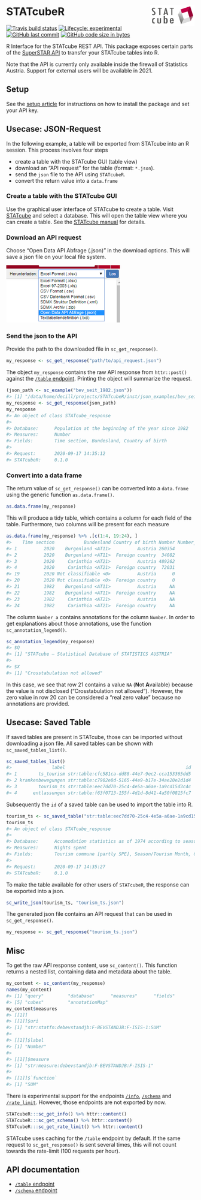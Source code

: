 
# STATcubeR <img src="man/figures/logo.png" align="right" alt="" width="120" />

<!-- badges: start -->

[![Travis build
status](https://travis-ci.com/statistikat/STATcubeR.svg?branch=master)](https://travis-ci.com/statistikat/STATcubeR)
[![Lifecycle:
experimental](https://img.shields.io/badge/lifecycle-experimental-orange.svg)](https://www.tidyverse.org/lifecycle/#experimental)
[![GitHub last
commit](https://img.shields.io/github/last-commit/statistikat/STATcubeR.svg?logo=github)](https://github.com/statistikat/STATcubeR/commits/master)
[![GitHub code size in
bytes](https://img.shields.io/github/languages/code-size/statistikat/STATcubeR?logo=github)](https://github.com/statistikat/STATcubeR)
<!-- badges: end -->

R Interface for the STATcube REST API. This package exposes certain
parts of the [SuperSTAR
API](https://docs.wingarc.com.au/superstar/latest/open-data-api) to
transfer your STATcube tables into R.

Note that the API is currently only available inside the firewall of
Statistics Austria. Support for external users will be available in
2021.

## Setup

See the [setup
article](https://statistikat.github.io/STATcubeR/articles/articles/Setup.html)
for instructions on how to install the package and set your API key.

## Usecase: JSON-Request

In the following example, a table will be exported from STATcube into an
R session. This process involves four steps

  - create a table with the STATcube GUI (table view)
  - download an “API request” for the table (format: `*.json`).
  - send the `json` file to the API using `STATcubeR`.
  - convert the return value into a `data.frame`

### Create a table with the STATcube GUI

Use the graphical user interface of STATcube to create a table. Visit
[STATcube](http://sdbext:8081/statistik.at/ext/statcube/home) and select
a database. This will open the table view where you can create a table.
See the [STATcube
manual](http://www.statistik.at/wcm/idc/idcplg?IdcService=GET_PDF_FILE&dDocName=105692)
for details.

### Download an API request

Choose “Open Data API Abfrage (.json)” in the download options. This
will save a json file on your local file system.

<img src="man/figures/download_json.png" />

### Send the json to the API

Provide the path to the downloaded file in `sc_get_response()`.

``` r
my_response <- sc_get_response("path/to/api_request.json")
```

The object `my_response` contains the raw API response from
`httr::post()` against the [`/table`
endpoint](https://docs.wingarc.com.au/superstar/latest/open-data-api/open-data-api-reference/table-endpoint).
Printing the object will summarize the request.

``` r
(json_path <- sc_example("bev_seit_1982.json"))
#> [1] "/data/home/decill/projects/STATcubeR/inst/json_examples/bev_seit_1982.json"
my_response <- sc_get_response(json_path)
my_response
#> An object of class STATcube_response
#> 
#> Database:      Population at the beginning of the year since 1982 
#> Measures:      Number 
#> Fields:        Time section, Bundesland, Country of birth 
#> 
#> Request:       2020-09-17 14:35:12 
#> STATcubeR:     0.1.0
```

### Convert into a data frame

The return value of `sc_get_response()` can be converted into a
`data.frame` using the generic function `as.data.frame()`.

``` r
as.data.frame(my_response)
```

This will produce a tidy table, which contains a column for each field
of the table. Furthermore, two columns will be present for each measure

``` r
as.data.frame(my_response) %>% .[c(1:4, 19:24), ]
#>    Time section           Bundesland Country of birth Number Number_a
#> 1          2020    Burgenland <AT11>          Austria 260354         
#> 2          2020    Burgenland <AT11>  Foreign country  34082         
#> 3          2020     Carinthia <AT21>          Austria 489262         
#> 4          2020     Carinthia <AT21>  Foreign country  72031         
#> 19         2020 Not classifiable <0>          Austria      0         
#> 20         2020 Not classifiable <0>  Foreign country      0         
#> 21         1982    Burgenland <AT11>          Austria     NA        X
#> 22         1982    Burgenland <AT11>  Foreign country     NA        X
#> 23         1982     Carinthia <AT21>          Austria     NA        X
#> 24         1982     Carinthia <AT21>  Foreign country     NA        X
```

The column `Number_a` contains annotations for the column `Number`. In
order to get explanations about those annotations, use the function
`sc_annotation_legend()`.

``` r
sc_annotation_legend(my_response)
#> $Q
#> [1] "STATcube – Statistical Database of STATISTICS AUSTRIA"
#> 
#> $X
#> [1] "Crosstabulation not allowed"
```

In this case, we see that row 21 contains a value `NA` (**N**ot
**A**vailable) because the value is not disclosed (“Crosstabulation not
allowed”). However, the zero value in row 20 can be considered a “real
zero value” because no annotations are provided.

## Usecase: Saved Table

If saved tables are present in STATcube, those can be imported without
downloading a json file. All saved tables can be shown with
`sc_saved_tables_list()`.

``` r
sc_saved_tables_list()
#>               label                                             id
#> 1        ts_tourism str:table:cfc581ca-dd88-44e7-9ec2-cca153365dd5
#> 2 krankenbewegungen str:table:c7902e8d-5165-44e9-b17e-34ae20e2d1d4
#> 3        tourism_ts str:table:eec7dd70-25c4-4e5a-a6ae-1a9cd15d3c4c
#> 4      entlassungen str:table:f63f0713-155f-4d1d-8d41-4a50f0815fc7
```

Subsequently the `id` of a saved table can be used to import the table
into R.

``` r
tourism_ts <- sc_saved_table("str:table:eec7dd70-25c4-4e5a-a6ae-1a9cd15d3c4c")
tourism_ts
#> An object of class STATcube_response
#> 
#> Database:      Accomodation statistics as of 1974 according to seasons 
#> Measures:      Nights spent 
#> Fields:        Tourism commune [partly SPE], Season/Tourism Month, Country of origin 
#> 
#> Request:       2020-09-17 14:35:27 
#> STATcubeR:     0.1.0
```

To make the table available for other users of `STATcubeR`, the response
can be exported into a json.

``` r
sc_write_json(tourism_ts, "tourism_ts.json")
```

The generated json file contains an API request that can be used in
`sc_get_response()`.

``` r
my_response <- sc_get_response("tourism_ts.json")
```

## Misc

To get the raw API response content, use `sc_content()`. This function
returns a nested list, containing data and metadata about the table.

``` r
my_content <- sc_content(my_response)
names(my_content)
#> [1] "query"         "database"      "measures"      "fields"       
#> [5] "cubes"         "annotationMap"
my_content$measures
#> [[1]]
#> [[1]]$uri
#> [1] "str:statfn:debevstandjb:F-BEVSTANDJB:F-ISIS-1:SUM"
#> 
#> [[1]]$label
#> [1] "Number"
#> 
#> [[1]]$measure
#> [1] "str:measure:debevstandjb:F-BEVSTANDJB:F-ISIS-1"
#> 
#> [[1]]$`function`
#> [1] "SUM"
```

There is experimental support for the endpoints
[`/info`](https://docs.wingarc.com.au/superstar/latest/open-data-api/open-data-api-reference/info-endpoint),
[`/schema`](https://docs.wingarc.com.au/superstar/latest/open-data-api/open-data-api-reference/schema-endpoint)
and
[`/rate_limit`](https://docs.wingarc.com.au/superstar/latest/open-data-api/open-data-api-reference/rate-limit).
However, those endpoints are not exported by now.

``` r
STATcubeR:::sc_get_info() %>% httr::content()
STATcubeR:::sc_get_schema() %>% httr::content()
STATcubeR:::sc_get_rate_limit() %>% httr::content()
```

STATcube uses caching for the `/table` endpoint by default. If the same
request to `sc_get_response()` is sent several times, this will not
count towards the rate-limit (100 requests per hour).

## API documentation

  - [`/table`
    endpoint](https://docs.wingarc.com.au/superstar/latest/open-data-api/open-data-api-reference/table-endpoint)
  - [`/schema`
    endpoint](https://docs.wingarc.com.au/superstar/latest/open-data-api/open-data-api-reference/schema-endpoint)
